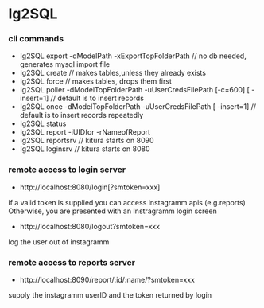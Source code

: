 # Ig2SQL

### cli commands
* Ig2SQL  export  -dModelPath -xExportTopFolderPath // no db needed, generates mysql import file
* Ig2SQL  create  // makes tables,unless they already exists
* Ig2SQL  force   // makes tables, drops them first
* Ig2SQL  poller  -dModelTopFolderPath -uUserCredsFilePath  [-c=600] [ -insert=1] // default is to insert records
* Ig2SQL  once    -dModelTopFolderPath  -uUserCredsFilePath [ -insert=1] // default is to insert records repeatedly
* Ig2SQL  status
* Ig2SQL  report   -iUIDfor -rNameofReport
* Ig2SQL  reportsrv // kitura starts on 8090
* Ig2SQL  loginsrv // kitura starts on 8080

### remote access to login server
* http://localhost:8080/login[?smtoken=xxx]

if a valid token is supplied you can access instagramm apis (e.g.reports)
Otherwise, you are presented with an Instragramm login screen
* http://localhost:8080/logout?smtoken=xxx

log the user out of instagramm

### remote access to reports server
* http://localhost:8090/report/:id/:name/?smtoken=xxx

supply the instagramm userID and the token returned by login
